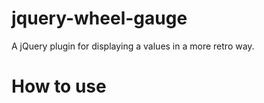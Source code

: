 jquery-wheel-gauge
==================

A jQuery plugin for displaying a values in a more retro way.

How to use
==========
